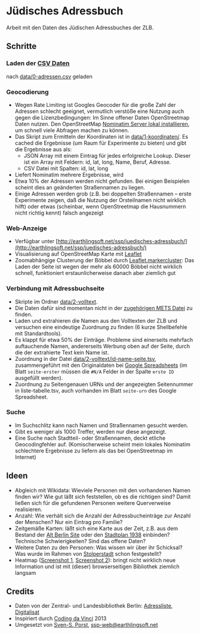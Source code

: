 # Jüdisches Adressbuch

Arbeit mit den Daten des Jüdischen Adressbuches der ZLB.

## Schritte

### Laden der [CSV Daten](https://offenedaten.de/storage/f/2014-03-11T06%3A13%3A22.580Z/adressbuchdaten-juedischesadressbuchvongrossberlin1931-version1-0-140310.csv)
nach [data/0-adressen.csv](data/0-adressen.csv) geladen

### Geocodierung
* Wegen Rate Limiting ist Googles Geocoder für die große Zahl der Adressen schlecht geeignet, vermutlich verstöße eine Nutzung auch gegen die Lizenzbedingungen: Im Sinne offener Daten OpenStreetmap Daten nutzen. Den OpenStreetMap [Nominatim Server lokal installieren](http://wiki.openstreetmap.org/wiki/Nominatim/Installation), um schnell viele Abfragen machen zu können.
* Das Skript zum Ermitteln der Koordinaten ist in [data/1-koordinaten/](data/1-koordinaten). Es cached die Ergebnisse (um Raum für Experimente zu bieten) und gibt die Ergebnisse aus als:
	* JSON Array mit einem Eintrag für jedes erfolgreiche Lookup. Dieser ist ein Array mit Feldern: id, lat, long, Name, Beruf, Adresse.
	* CSV Datei mit Spalten: id, lat, long
* Liefert Nominatim mehrere Ergebnisse, wird
* Etwa 10% der Adressen werden nicht gefunden. Bei einigen Beispielen scheint dies an geänderten Straßennamen zu liegen.
* Einige Adressen werden grob (z.B. bei doppelten Straßennamen – erste Experimente zeigen, daß die Nutzung der Orsteilnamen nicht wirklich hilft) oder etwas (scheinbar, wenn OpenStreetmap die Hausnummern nicht richtig kennt) falsch angezeigt

### Web-Anzeige
* Verfügbar unter [http://earthlingsoft.net/ssp/juedisches-adressbuch/](http://earthlingsoft.net/ssp/juedisches-adressbuch/)
* Visualisierung auf OpenStreetMap Karte mit [Leaflet](http://leafletjs.com/)
* Zoomabhängige Clusterung der Böbbel durch [Leaflet.markercluster](https://github.com/Leaflet/Leaflet.markercluster): Das Laden der Seite ist wegen der mehr als 60000 Böbbel nicht wirklich schnell, funktioniert erstaunlicherweise danach aber ziemlich gut

### Verbindung mit Adressbuchseite
* Skripte im Ordner [data/2-volltext](data/2-volltext).
* Die Daten dafür sind momentan nicht in der [zugehörigen METS Datei](http://digital.zlb.de/viewer/metsresolver?id=1931001_1931) zu finden.
* Laden und extrahieren die Namen aus den Volltexten der ZLB und versuchen eine eindeutige Zuordnung zu finden (6 kurze Shellbefehle mit Standardtools).
* Es klappt für etwa 50% der Einträge. Probleme sind einerseits mehrfach auftauchende Namen, andererseits Werbung oben auf der Seite, durch die der extrahierte Text kein Name ist.
* Zuordnung in der Datei [data/2-volltext/id-name-seite.tsv](data/2-volltext/id-name-seite.tsv), zusammengeführt mit den Originaldaten bei [Google Spreadsheets](https://docs.google.com/spreadsheets/d/1oSrX8P-LLkrnJij5JyjiXsoMC5JiLGIyLgzTobowh6c/edit?usp=sharing) (im Blatt `seite-erster` müssen die `#N/A` Felder in der Spalte `erste ID` ausgefüllt werden).
* Zuordnung zu Seitengenauen URNs und der angezeigten Seitennummer in liste-tabelle.tsv, auch vorhanden im Blatt `seite-urn` des Google Spreadsheet.

### Suche
* Im Suchschlitz kann nach Namen und Straßennamen gesucht werden.
* Gibt es weniger als 1000 Treffer, werden nur diese angezeigt.
* Eine Suche nach Stadtteil- oder Straßennamen, deckt etliche Geocodingfehler auf. (Komischerweise scheint mein lokales Nominatim schlechtere Ergebnisse zu liefern als das bei OpenStreetmap im Internet)

## Ideen
* Abgleich mit Wikidata: Wieviele Personen mit den vorhandenen Namen finden wir? Wie gut läßt sich feststellen, ob es die richtigen sind? Damit ließen sich für die gefundenen Personen weitere Querverweise realisieren.
* Anzahl: Wie verhält sich die Anzahl der Adressbucheinträge zur Anzahl der Menschen? Nur ein Eintrag pro Familie?
* Zeitgemäße Karten: läßt sich eine Karte aus der Zeit, z.B. aus dem Bestand der [Alt Berlin Site](http://www.alt-berlin.info/cgi/stp/lana.pl?nr=21&gr=5) oder den [Stadtplan 1938](http://steffen.in-berlin.de) einbinden? Technische Schwierigkeiten? Sind das offene Daten?
* Weitere Daten zu den Personen: Was wissen wir über ihr Schicksal? Was wurde im Rahmen von [Stolperstadt](http://www.stolperstadt.org/deutsch/) schon festgestellt?
* Heatmap ([Screenshot 1](screenshots/heatmap1.png), [Screenshot 2](screenshots/heatmap2.png)): bringt nicht wirklich neue Information und ist mit (dieser) browserseitigen Bibliothek ziemlich langsam

## Credits

* Daten von der Zentral- und Landesbibliothek Berlin: [Adressliste](https://offenedaten.de/dataset/adressbuchdaten-des-judischen-adressbuchs-fur-grob-berlin-von-1931), [Digitalisat](http://digital.zlb.de/viewer/image/1931001_1931/1/LOG_0003/)
* Inspiriert durch [Coding da Vinci](http://codingdavinci.de/) 2013
* Umgesetzt von [Sven-S. Porst](http://earthlingsoft.net/ssp), [ssp-web@earthlingsoft.net](mailto:ssp-web@earthlingsoft.net?subject=J%C3%BCdisches%20Adressbuch)
